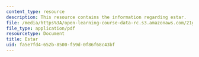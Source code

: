 ```yaml
---
content_type: resource
description: This resource contains the information regarding estar.
file: /media/https%3A/open-learning-course-data-rc.s3.amazonaws.com/21g-701-spanish-i-fall-2003/fa5e7fd4652b8500f59d0f86f68c43bf_MIT21G_701F03_2verboest.pdf
file_type: application/pdf
resourcetype: Document
title: Estar
uid: fa5e7fd4-652b-8500-f59d-0f86f68c43bf
---
```

